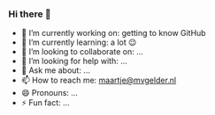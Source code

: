 ### Hi there 👋

- 🔭 I’m currently working on: getting to know GitHub
- 🌱 I’m currently learning: a lot :wink:
- 👯 I’m looking to collaborate on: ...
- 🤔 I’m looking for help with: ...
- 💬 Ask me about: ...
- 📫 How to reach me: maartje@mvgelder.nl
- 😄 Pronouns: ...
- ⚡ Fun fact: ...

<!--
**maartje89/maartje89** is a ✨ _special_ ✨ repository because its `README.md` (this file) appears on your GitHub profile.
